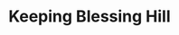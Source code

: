 ---
layout: book
title: Keeping Blessing Hill
id: 0
cover: /media/images/books/KeepingBlessingHillCover.PNG
back: /media/images/books/KeepingBlessingHillBack.jpg
description: "Keeping Blessing Hill is the story of how two very flawed people built a welcoming home out of a dilapidated barn, turned a wildly overgrown hill into a garden, and lived out a commitment to honor Christ in every aspect of their lives by opening their hearts to whatever God wanted to do. It turned out what God had in mind was “keeping”: keeping a house and garden, keeping an open door, keeping a strong marriage, and keeping devotion to those things that are eternal. Meditations about joy and glory and wonder mingle with practical household tips, recipes, and amusing stories about a family that knows how to keep life jolly as readers gain a fresh attentiveness to and perspective on God, nature, and relationships."
back-text: none
endorsement-info:
- title: Morgan James Faith
  img: /media/images/morganjamesfaith.png
  url: https://www.morgan-james-publishing.com/
- title: Habitat for Humanity
  img: /media/images/h4h-bp-logowebsite1.png
  url: https://www.morgan-james-publishing.com/giving-back/
available-text: "Available through your favorite bookstore or online at..."
links:
- title: Buy from Amazon
  img: https://upload.wikimedia.org/wikipedia/commons/7/70/Amazon_logo_plain.svg
  url: https://www.amazon.com/Keeping-Blessing-Hill-Converted-Celebrated/dp/1683508912/ref=sr_1_1?ie=UTF8&qid=1518833837&sr=8-1&keywords=keeping+blessing+hill
- title: Buy from Books A Million (BAM)
  img: http://images.booksamillion.com/images/header/logo/bam_logo_1216.png
  url: http://www.booksamillion.com/p/Keeping-Blessing-Hill/Joyce-Sackett/9781683508915?id=7288562374359
- title: Buy from Barnes & Noble
  img: https://upload.wikimedia.org/wikipedia/commons/thumb/a/ae/Barnes_%26_Noble_logo.svg/250px-Barnes_%26_Noble_logo.svg.png
  url: https://www.barnesandnoble.com/w/keeping-blessing-hill-joyce-sackett/1127906054?ean=9781683508915
- title: Buy from Indigo
  img: /media/images/bookstores/ChaptersIndigo.jpg
  url: https://www.chapters.indigo.ca/en-ca/books/keeping-blessing-hill-the-story/9781683508915-item.html?ref=isbn-search#internal=1
- title: Buy from Indie Bound
  img: https://www.indiebound.org/sites/default/files/logo.png
  url: https://www.indiebound.org/book/9781683508915
- title: Buy from Powells
  img: http://www.powells.com/Portals/0/logo-0714.jpg
  url: http://www.powells.com/book/-9781683508915
---